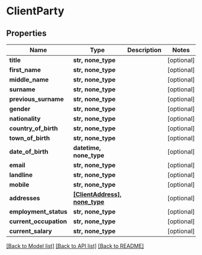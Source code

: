 # ClientParty


## Properties
Name | Type | Description | Notes
------------ | ------------- | ------------- | -------------
**title** | **str, none_type** |  | [optional] 
**first_name** | **str, none_type** |  | [optional] 
**middle_name** | **str, none_type** |  | [optional] 
**surname** | **str, none_type** |  | [optional] 
**previous_surname** | **str, none_type** |  | [optional] 
**gender** | **str, none_type** |  | [optional] 
**nationality** | **str, none_type** |  | [optional] 
**country_of_birth** | **str, none_type** |  | [optional] 
**town_of_birth** | **str, none_type** |  | [optional] 
**date_of_birth** | **datetime, none_type** |  | [optional] 
**email** | **str, none_type** |  | [optional] 
**landline** | **str, none_type** |  | [optional] 
**mobile** | **str, none_type** |  | [optional] 
**addresses** | [**[ClientAddress], none_type**](ClientAddress.md) |  | [optional] 
**employment_status** | **str, none_type** |  | [optional] 
**current_occupation** | **str, none_type** |  | [optional] 
**current_salary** | **str, none_type** |  | [optional] 

[[Back to Model list]](../README.md#documentation-for-models) [[Back to API list]](../README.md#documentation-for-api-endpoints) [[Back to README]](../README.md)


